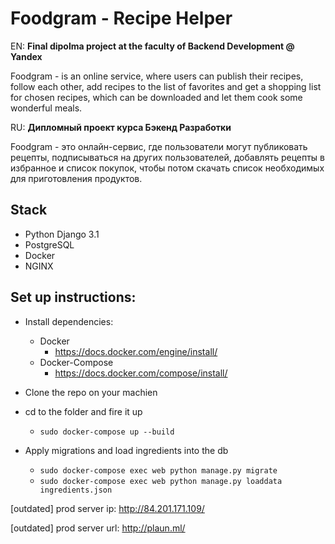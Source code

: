 # Foodgram - Recipe Helper
EN:
**Final dipolma project at the faculty of Backend Development @ Yandex**

Foodgram - is an online service, where users can publish their recipes,
follow each other, add recipes to the list of favorites and get a 
shopping list for chosen recipes, which can be downloaded and let 
them cook some wonderful meals.

RU: 
**Дипломный проект курса Бэкенд Разработки**

Foodgram - это онлайн-сервис, где пользователи могут публиковать рецепты, 
подписываться на других пользователей, добавлять рецепты в избранное и
список покупок, чтобы потом скачать список необходимых для приготовления
продуктов.

## Stack
* Python Django 3.1
* PostgreSQL
* Docker
* NGINX 

## Set up instructions:
* Install dependencies:
    * Docker 
        * https://docs.docker.com/engine/install/
    * Docker-Compose
        * https://docs.docker.com/compose/install/

* Clone the repo on your machien

* cd to the folder and fire it up
    * ```sudo docker-compose up --build```

* Apply migrations and load ingredients into the db
    * ```sudo docker-compose exec web python manage.py migrate```
    * ```sudo docker-compose exec web python manage.py loaddata ingredients.json```


[outdated] prod server ip: http://84.201.171.109/

[outdated] prod server url: http://plaun.ml/
